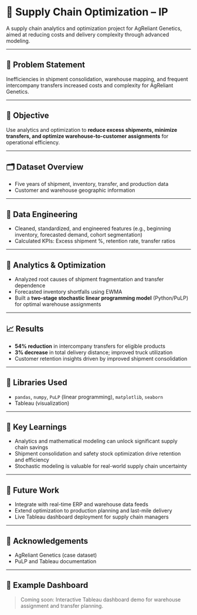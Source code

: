 # 🚚 Supply Chain Optimization – IP

A supply chain analytics and optimization project for AgReliant Genetics, aimed at reducing costs and delivery complexity through advanced modeling.

---

## 📌 Problem Statement

Inefficiencies in shipment consolidation, warehouse mapping, and frequent intercompany transfers increased costs and complexity for AgReliant Genetics.

---

## 🎯 Objective

Use analytics and optimization to **reduce excess shipments, minimize transfers, and optimize warehouse-to-customer assignments** for operational efficiency.

---

## 🗂️ Dataset Overview

- Five years of shipment, inventory, transfer, and production data
- Customer and warehouse geographic information

---

## 🧹 Data Engineering

- Cleaned, standardized, and engineered features (e.g., beginning inventory, forecasted demand, cohort segmentation)
- Calculated KPIs: Excess shipment %, retention rate, transfer ratios

---

## 🧠 Analytics & Optimization

- Analyzed root causes of shipment fragmentation and transfer dependence
- Forecasted inventory shortfalls using EWMA
- Built a **two-stage stochastic linear programming model** (Python/PuLP) for optimal warehouse assignments

---

## 📈 Results

- **54% reduction** in intercompany transfers for eligible products
- **3% decrease** in total delivery distance; improved truck utilization
- Customer retention insights driven by improved shipment consolidation

---

## 🧪 Libraries Used

- `pandas`, `numpy`, `PuLP` (linear programming), `matplotlib`, `seaborn`
- Tableau (visualization)

---

## 🧠 Key Learnings

- Analytics and mathematical modeling can unlock significant supply chain savings
- Shipment consolidation and safety stock optimization drive retention and efficiency
- Stochastic modeling is valuable for real-world supply chain uncertainty

---

## 🚀 Future Work

- Integrate with real-time ERP and warehouse data feeds
- Extend optimization to production planning and last-mile delivery
- Live Tableau dashboard deployment for supply chain managers

---

## 🤝 Acknowledgements

- AgReliant Genetics (case dataset)
- PuLP and Tableau documentation

---

## 🚚 Example Dashboard

> Coming soon: Interactive Tableau dashboard demo for warehouse assignment and transfer planning.
